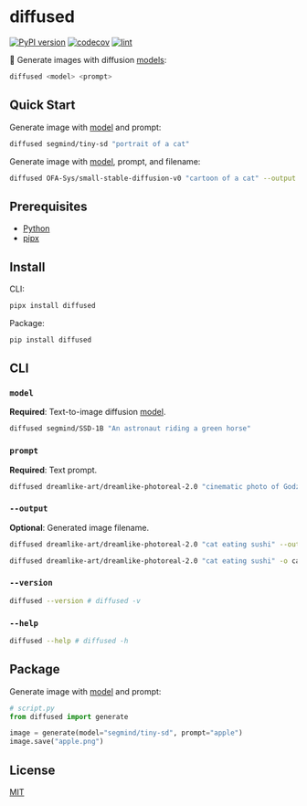 # diffused

[![PyPI version](https://badgen.net/pypi/v/diffused)](https://pypi.org/project/diffused/)
[![codecov](https://codecov.io/gh/ai-action/diffused/graph/badge.svg?token=fObC6rYkAJ)](https://codecov.io/gh/ai-action/diffused)
[![lint](https://github.com/ai-action/diffused/actions/workflows/lint.yml/badge.svg)](https://github.com/ai-action/diffused/actions/workflows/lint.yml)

🤗 Generate images with diffusion [models](https://huggingface.co/models?pipeline_tag=text-to-image):

```sh
diffused <model> <prompt>
```

## Quick Start

Generate image with [model](https://huggingface.co/segmind/tiny-sd) and prompt:

```sh
diffused segmind/tiny-sd "portrait of a cat"
```

Generate image with [model](https://huggingface.co/OFA-Sys/small-stable-diffusion-v0), prompt, and filename:

```sh
diffused OFA-Sys/small-stable-diffusion-v0 "cartoon of a cat" --output cat.png
```

## Prerequisites

- [Python](https://www.python.org/)
- [pipx](https://pipx.pypa.io/)

## Install

CLI:

```sh
pipx install diffused
```

Package:

```sh
pip install diffused
```

## CLI

### `model`

**Required**: Text-to-image diffusion [model](https://huggingface.co/models?pipeline_tag=text-to-image).

```sh
diffused segmind/SSD-1B "An astronaut riding a green horse"
```

### `prompt`

**Required**: Text prompt.

```sh
diffused dreamlike-art/dreamlike-photoreal-2.0 "cinematic photo of Godzilla eating sushi with a cat in a izakaya, 35mm photograph, film, professional, 4k, highly detailed"
```

### `--output`

**Optional**: Generated image filename.

```sh
diffused dreamlike-art/dreamlike-photoreal-2.0 "cat eating sushi" --output cat.jpg
```

```sh
diffused dreamlike-art/dreamlike-photoreal-2.0 "cat eating sushi" -o cat.jpg
```

### `--version`

```sh
diffused --version # diffused -v
```

### `--help`

```sh
diffused --help # diffused -h
```

## Package

Generate image with [model](https://huggingface.co/segmind/tiny-sd) and prompt:

```py
# script.py
from diffused import generate

image = generate(model="segmind/tiny-sd", prompt="apple")
image.save("apple.png")
```

## License

[MIT](https://github.com/ai-action/diffused/blob/master/LICENSE)
